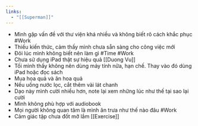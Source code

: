 ```yaml
---
links:
  - "[[Superman]]"
---
```

- Mình gặp vấn đề với thư viện khá nhiều và không biết rõ cách khắc phục #Work 
- Thiếu kiến thức, cảm thấy mình chưa sẵn sàng cho công việc mới
- Đôi lúc mình không biết nên làm gì #Time #Work 
- Chưa sử dụng iPad thật sự hiệu quả [[Duong Vu]]
- Tối mình thấy không nên dùng máy tính nữa, hạn chế. Thay vào đó dùng iPad hoặc đọc sách
- Mua hoa quả và ăn hoa quả
- Nếu uống nước lọc, cắt thêm vài lát chanh
- Dạo này mình cười nhiều hơn, note lại xem những lúc như thế tại sao lại cười
- Mình không phù hợp với audiobook
- Mọi người không quan tâm là mình ăn trưa như thế nào đâu #Work 
- Cảm giác tập chưa đốt mỡ lắm [[Exercise]]